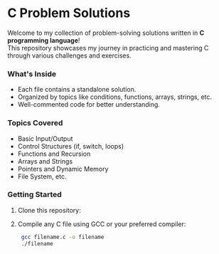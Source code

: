 # C Problem Solutions

Welcome to my collection of problem-solving solutions written in **C programming language**!  
This repository showcases my journey in practicing and mastering C through various challenges and exercises.

### What's Inside

- Each file contains a standalone solution.
- Organized by topics like conditions, functions, arrays, strings, etc.
- Well-commented code for better understanding.

### Topics Covered

- Basic Input/Output
- Control Structures (if, switch, loops)
- Functions and Recursion
- Arrays and Strings
- Pointers and Dynamic Memory
- File System, etc.

### Getting Started

1. Clone this repository:
2. Compile any C file using GCC or your preferred compiler:

   ```bash
    gcc filename.c -o filename
    ./filename
   ```
